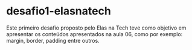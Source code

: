 # desafio1-elasnatech

Este primeiro desafio proposto pelo Elas na Tech teve como objetivo em apresentar os conteúdos apresentados na aula 06, como por exemplo: margin, border, padding entre outros.
